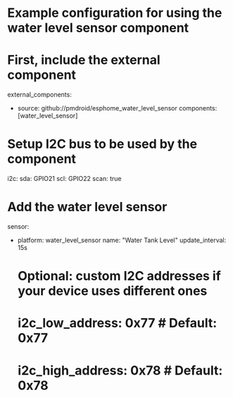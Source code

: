 # Example configuration for using the water level sensor component

# First, include the external component
external_components:
  - source: github://pmdroid/esphome_water_level_sensor
    components: [water_level_sensor]

# Setup I2C bus to be used by the component
i2c:
  sda: GPIO21
  scl: GPIO22
  scan: true

# Add the water level sensor
sensor:
  - platform: water_level_sensor
    name: "Water Tank Level"
    update_interval: 15s
    # Optional: custom I2C addresses if your device uses different ones
    # i2c_low_address: 0x77  # Default: 0x77
    # i2c_high_address: 0x78  # Default: 0x78